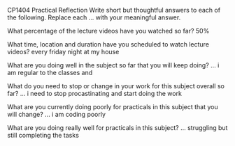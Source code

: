 CP1404 Practical Reflection
Write short but thoughtful answers to each of the following.
Replace each ... with your meaningful answer.

What percentage of the lecture videos have you watched so far?
50%

What time, location and duration have you scheduled to watch lecture videos?
every friday night at my house

What are you doing well in the subject so far that you will keep doing?
... i am regular to the classes and 

What do you need to stop or change in your work for this subject overall so far?
... i need to stop procastinating and start doing the work

What are you currently doing poorly for practicals in this subject that you will change?
... i am coding poorly

What are you doing really well for practicals in this subject?
... struggling but still completing the tasks 